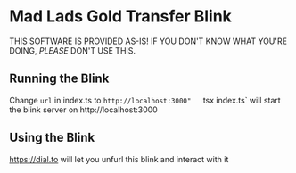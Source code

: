 # Mad Lads Gold Transfer Blink

THIS SOFTWARE IS PROVIDED AS-IS! IF YOU DON'T KNOW WHAT YOU'RE DOING, *PLEASE* DON'T USE THIS.

## Running the Blink
Change `url` in index.ts to `http://localhost:3000"  
`tsx index.ts` will start the blink server on http://localhost:3000

## Using the Blink
https://dial.to will let you unfurl this blink and interact with it
